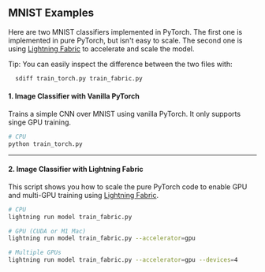 ## MNIST Examples

Here are two MNIST classifiers implemented in PyTorch.
The first one is implemented in pure PyTorch, but isn't easy to scale.
The second one is using [Lightning Fabric](https://pytorch-lightning.readthedocs.io/en/stable/starter/lightning_fabric.html) to accelerate and scale the model.

Tip: You can easily inspect the difference between the two files with:

```bash
  sdiff train_torch.py train_fabric.py
```

#### 1. Image Classifier with Vanilla PyTorch

Trains a simple CNN over MNIST using vanilla PyTorch. It only supports singe GPU training.

```bash
# CPU
python train_torch.py
```

______________________________________________________________________

#### 2. Image Classifier with Lightning Fabric

This script shows you how to scale the pure PyTorch code to enable GPU and multi-GPU training using [Lightning Fabric](https://pytorch-lightning.readthedocs.io/en/stable/starter/lightning_fabric.html).

```bash
# CPU
lightning run model train_fabric.py

# GPU (CUDA or M1 Mac)
lightning run model train_fabric.py --accelerator=gpu

# Multiple GPUs
lightning run model train_fabric.py --accelerator=gpu --devices=4
```
